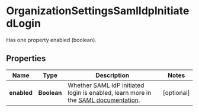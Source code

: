 

# OrganizationSettingsSamlIdpInitiatedLogin

Has one property enabled (boolean).
## Properties

Name | Type | Description | Notes
------------ | ------------- | ------------- | -------------
**enabled** | **Boolean** | Whether SAML IdP initiated login is enabled, learn more in the [SAML documentation](https://docs.datadoghq.com/account_management/saml/#idp-initiated-login). |  [optional]



